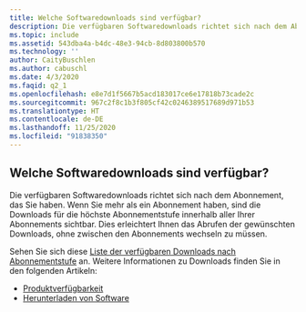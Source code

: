 ```yaml
---
title: Welche Softwaredownloads sind verfügbar?
description: Die verfügbaren Softwaredownloads richtet sich nach dem Abonnement, das Sie haben. Wenn Sie mehr als ein Abonnement haben, sind die Downloads für die...
ms.topic: include
ms.assetid: 543dba4a-b4dc-48e3-94cb-8d803800b570
ms.technology: ''
author: CaityBuschlen
ms.author: cabuschl
ms.date: 4/3/2020
ms.faqid: q2_1
ms.openlocfilehash: e8e7d1f5667b5acd183017ce6e17818b73cade2c
ms.sourcegitcommit: 967c2f8c1b3f805cf42c0246389517689d971b53
ms.translationtype: HT
ms.contentlocale: de-DE
ms.lasthandoff: 11/25/2020
ms.locfileid: "91838350"
---
```

## <a name="what-software-downloads-are-available"></a>Welche Softwaredownloads sind verfügbar?

Die verfügbaren Softwaredownloads richtet sich nach dem Abonnement, das Sie haben. Wenn Sie mehr als ein Abonnement haben, sind die Downloads für die höchste Abonnementstufe innerhalb aller Ihrer Abonnements sichtbar. Dies erleichtert Ihnen das Abrufen der gewünschten Downloads, ohne zwischen den Abonnements wechseln zu müssen.

Sehen Sie sich diese [Liste der verfügbaren Downloads nach Abonnementstufe](https://download.microsoft.com/download/1/5/4/15454442-CF17-47B9-A65D-DF84EF88511B/Visual_Studio_by_Subscription_Level.xlsx) an. Weitere Informationen zu Downloads finden Sie in den folgenden Artikeln:

- [Produktverfügbarkeit](https://docs.microsoft.com/visualstudio/subscriptions/product-availability)
- [Herunterladen von Software](https://docs.microsoft.com/visualstudio/subscriptions/download-software)
